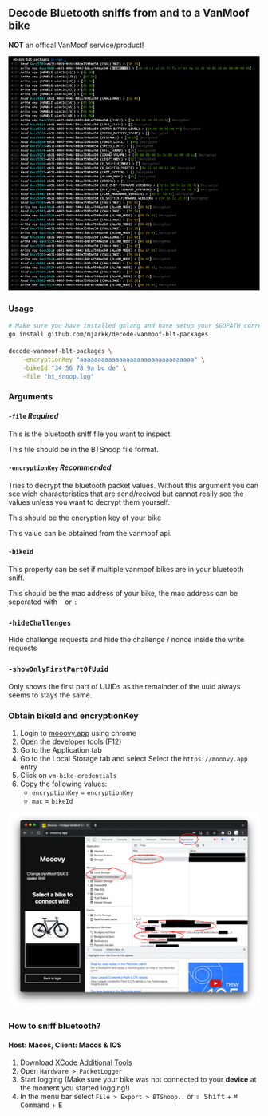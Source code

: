 ## Decode Bluetooth sniffs from and to a VanMoof bike

**NOT** an offical VanMoof service/product!

![Preview](/preview.png?raw=true "Preview")

### Usage

```sh
# Make sure you have installed golang and have setup your $GOPATH correctly
go install github.com/mjarkk/decode-vanmoof-blt-packages

decode-vanmoof-blt-packages \
    -encryptionKey "aaaaaaaaaaaaaaaaaaaaaaaaaaaaaaaa" \
    -bikeId "34 56 78 9a bc de" \
    -file "bt_snoop.log"
```

### Arguments

#### `-file` _Required_

This is the bluetooth sniff file you want to inspect.

This file should be in the BTSnoop file format.

#### `-encryptionKey` _Recommended_

Tries to decrypt the bluetooth packet values. Without this argument you can see wich characteristics that are send/recived but cannot really see the values unless you want to decrypt them yourself.

This should be the encryption key of your bike

This value can be obtained from the vanmoof api.

#### `-bikeId`

This property can be set if multiple vanmoof bikes are in your bluetooth sniff.

This should be the mac address of your bike, the mac address can be seperated with ` ` or `:`

### `-hideChallenges`

Hide challenge requests and hide the challenge / nonce inside the write requests

### `-showOnlyFirstPartOfUuid`

Only shows the first part of UUIDs as the remainder of the uuid always seems to stays the same.

### Obtain bikeId and encryptionKey

1. Login to [mooovy.app](https://mooovy.app/) using chrome
2. Open the developer tools (F12)
3. Go to the Application tab
4. Go to the Local Storage tab and select Select the `https://mooovy.app` entry
5. Click on `vm-bike-credentials`
6. Copy the following values:
   - `encryptionKey` = `encryptionKey`
   - `mac` = `bikeId`

![HowTo](/howto.png?raw=true "Chrome browser how to What to look for in chrome")

### How to sniff bluetooth?

#### Host: Macos, Client: Macos & IOS

1. Download [XCode Additional Tools](https://developer.apple.com/xcode/resources/)
2. Open `Hardware > PacketLogger`
3. Start logging (Make sure your bike was not connected to your **device** at the moment you started logging!)
4. In the menu bar select `File > Export > BTSnoop..` or <kbd>⇧ Shift</kbd> + <kbd>⌘ Command</kbd> + <kbd>E</kbd>
